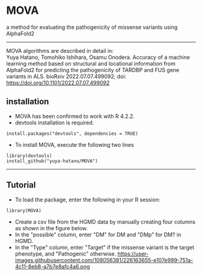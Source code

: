 # MOVA
a method for evaluating the pathogenicity of missense variants using AlphaFold2
***
MOVA algorithms are described in detail in:  
Yuya Hatano, Tomohiko Ishihara,  Osamu Onodera. Accuracy of a machine learning method based on structural and locational information from AlphaFold2 for predicting the pathogenicity of TARDBP and FUS gene variants in ALS. bioRxiv 2022.07.07.499092; doi: https://doi.org/10.1101/2022.07.07.499092
## installation
- MOVA has been confirmed to work with R 4.2.2.
- devtools installation is required.

```
install.packages("devtools", dependencies = TRUE)
```

- To install MOVA, execute the following two lines

```
library(devtools)
install_github("yuya-hatano/MOVA")
```
***
## Tutorial

- To load the package, enter the following in your R session:
```
library(MOVA)
```
- Create a csv file from the HGMD data by manually creating four columns as shown in the figure below.
- In the "possible" column, enter "DM" for DM and "DMp" for DM? in HGMD.
- In the "Type" column, enter "Target" if the missense variant is the target phenotype, and "Pathogenic" otherwise.
https://user-images.githubusercontent.com/108056381/226163655-e107e999-751a-4c11-8eb8-a7b7e8afc4a6.png
